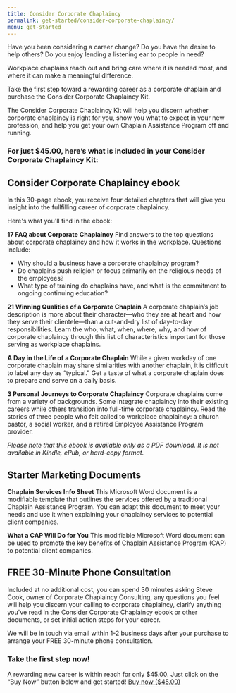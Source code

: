 ```yaml
---
title: Consider Corporate Chaplaincy
permalink: get-started/consider-corporate-chaplaincy/
menu: get-started
---
```

Have you been considering a career change? Do you have the desire to help others? Do you enjoy lending a listening ear to people in need?

Workplace chaplains reach out and bring care where it is needed most, and where it can make a meaningful difference.

Take the first step toward a rewarding career as a corporate chaplain and purchase the Consider Corporate Chaplaincy Kit.

The Consider Corporate Chaplaincy Kit will help you discern whether corporate chaplaincy is right for you, show you what to expect in your new profession, and help you get your own Chaplain Assistance Program off and running.

### For just $45.00, here’s what is included in your Consider Corporate Chaplaincy Kit:

## Consider Corporate Chaplaincy ebook
In this 30-page ebook, you receive four detailed chapters that will give you insight into the fullfilling career of corporate chaplaincy.

Here's what you'll find in the ebook:

**17 FAQ about Corporate Chaplaincy**
Find answers to the top questions about corporate chaplaincy and how it works in the workplace. Questions include:

*   Why should a business have a corporate chaplaincy program?
*   Do chaplains push religion or focus primarily on the religious needs of the employees?
*   What type of training do chaplains have, and what is the commitment to ongoing continuing education?

**21 Winning Qualities of a Corporate Chaplain**
A corporate chaplain’s job description is more about their character—who they are at heart and how they serve their clientele—than a cut-and-dry list of day-to-day responsibilities. Learn the who, what, when, where, why, and how of corporate chaplaincy through this list of characteristics important for those serving as workplace chaplains.

**A Day in the Life of a Corporate Chaplain**
While a given workday of one corporate chaplain may share similarities with another chaplain, it is difficult to label any day as “typical.” Get a taste of what a corporate chaplain does to prepare and serve on a daily basis.

**3 Personal Journeys to Corporate Chaplaincy**
Corporate chaplains come from a variety of backgrounds. Some integrate chaplaincy into their existing careers while others transition into full-time corporate chaplaincy. Read the stories of three people who felt called to workplace chaplaincy: a church pastor, a social worker, and a retired Employee Assistance Program provider.

*Please note that this ebook is available only as a PDF download. It is not available in Kindle, ePub, or hard-copy format.*

## Starter Marketing Documents
**Chaplain Services Info Sheet**
This Microsoft Word document is a modifiable template that outlines the services offered by a traditional Chaplain Assistance Program. You can adapt this document to meet your needs and use it when explaining your chaplaincy services to potential client companies.

**What a CAP Will Do for You**
This modifiable Microsoft Word document can be used to promote the key benefits of Chaplain Assistance Program (CAP) to potential client companies.

## FREE 30-Minute Phone Consultation
Included at no additional cost, you can spend 30 minutes asking Steve Cook, owner of Corporate Chaplaincy Consulting, any questions you feel will help you discern your calling to corporate chaplaincy, clarify anything you've read in the Consider Corporate Chaplaincy ebook or other documents, or set initial action steps for your career.

We will be in touch via email within 1-2 business days after your purchase to arrange your FREE 30-minute phone consultation.

### Take the first step now!
<!-- <span style="color:red">$45.00 PRICE TAG ICON</span> --> A rewarding new career is within reach for only $45.00. Just click on the “Buy Now” button below and get started!

<a class="button" href="https://gumroad.com/l/aJPd">
      Buy now ($45.00)
    </a>
